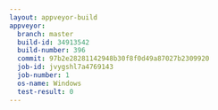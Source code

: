 ```yaml
---
layout: appveyor-build
appveyor:
  branch: master
  build-id: 34913542
  build-number: 396
  commit: 97b2e28281142948b30f8f0d49a87027b2309920
  job-id: jvygshl7a4769143
  job-number: 1
  os-name: Windows
  test-result: 0
---
```

